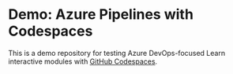 # Demo: Azure Pipelines with Codespaces

This is a demo repository for testing Azure DevOps-focused Learn interactive modules with [GitHub Codespaces](https://github.com/features/codespaces).

